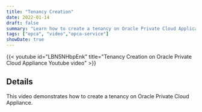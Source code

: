 ```yaml
---
title: "Tenancy Creation"
date: 2022-01-14
draft: false
summary: "Learn how to create a tenancy on Oracle Private Cloud Applicance."
tags: ["opca", "video","opca-service"]
showDate: true
---
```


{{< youtube id="LBN5NHbpEnk" title="Tenancy Creation on Oracle Private Cloud Appliance Youtube video" >}}

## Details

This video demonstrates how to create a tenancy on Oracle Private Cloud Appliance.
